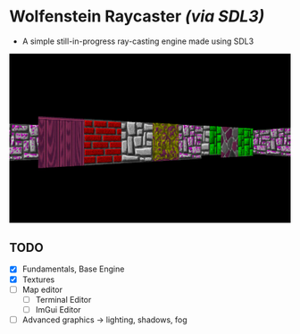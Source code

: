 # Wolfenstein Raycaster *(via SDL3)*

- A simple still-in-progress ray-casting engine made using SDL3

![graph smh](README.png "Title")
## TODO

- [x] Fundamentals, Base Engine
- [x] Textures
- [ ] Map editor
  - [ ] Terminal Editor
  - [ ] ImGui Editor
- [ ] Advanced graphics -> lighting, shadows, fog